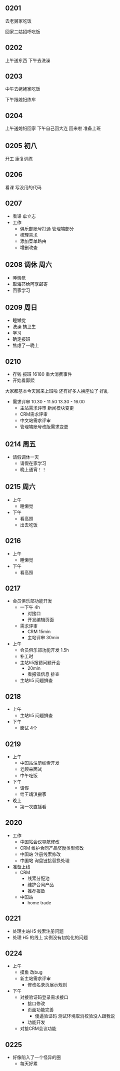 ## 0201

去老舅家吃饭

回家二姑招呼吃饭

## 0202

上午送东西
下午去洗澡

## 0203

中午去姥姥家吃饭

下午跟媳妇练车

## 0204

上午送媳妇回家
下午自己回大连
回来啦 准备上班

## 0205 初八

开工
康复训练

## 0206

看课
写没用的代码

## 0207

- 看课 牟立志
- 工作
  - 俱乐部账号打通 管理端部分
  - 梳理需求
  - 添加菜单路由
  - 增删改查

## 0208 调休 周六

- 睡懒觉
- 取海苔给阿享邮寄
- 回家学习

## 0209 周日

- 睡懒觉
- 洗澡 搞卫生
- 学习
- 确定报班
- 焦虑了一晚上

## 0210

- 存钱 报班 16180 重大消费事件
- 开始看郭熙

大家都基本今天回来上班啦
还有好多人换座位了 好乱

- 需求评审 10.30 - 11.50 13.30 - 16.00
  - 主站需求评审 新闻模块变更
  - CRM需求评审
  - 中文站需求评审
  - 管理端账号改版需求变更

## 0214 周五

- 请假调休一天
  - 请假在家学习
  - 晚上通宵！！

## 0215 周六

- 上午
  - 睡懒觉
- 下午
  - 看高照
  - 出去吃饭

## 0216

- 上午
  - 睡懒觉
- 下午
  - 看高照

## 0217

- 会员俱乐部功能开发
  - 一下午 4h
    - 对接口
    - 开发编辑页面
  - 需求评审
    - CRM 15min
    - 主站评审 30min
- 上午
  - 会员俱乐部功能开发 1.5h
  - 补工时
  - 主站h5报错问题开会
    - 20min
    - 看报错信息 排查
  - 主站h5 问题排查

## 0218

- 上午
  - 主站h5 问题排查
- 下午
  - 面试 4个

## 0219

- 上午
  - 中国站注册线索开发
  - 老顾来面试
  - 中午吃饭
- 下午
  - 请假
  - 给王靖淇搬家
- 晚上
  - 第一次直播看

## 2020

- 工作
  - 中国站会议导航修改
  - CRM 维护合同产品奖励类型修改
  - 中国站 注册线索修改
  - 中国站 询盘链接替换处理
- 准备上线
  - CRM
    - 线索分配池
    - 维护合同产品
    - 推荐报备
  - 中国站
    - home trade

## 0221

- 处理主站H5 线索注册问题
- 处理 H5 的线上 实例没有初始化的问题

## 0224

- 上午
  - 摸鱼 改bug
  - 新主站需求评审
    - 修改名录页展示规则
- 下午
  - 对接验证码登录需求接口
    - 接口修改
    - 页面功能完善
      - 傻逼验证码 测试环境取消校验没人跟我说
    - 功能开发
  - 对接CRM会议功能

## 0225

- 好像陷入了一个怪异的圈
  - 每天好累
